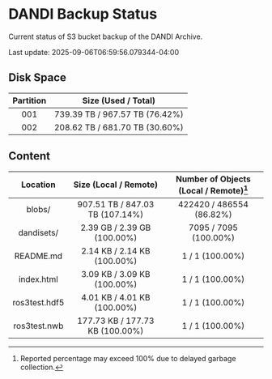 # DANDI Backup Status

Current status of S3 bucket backup of the DANDI Archive.

Last update: 2025-09-06T06:59:56.079344-04:00

## Disk Space

| Partition | Size (Used / Total)            |
| :---: | :----------------------------: |
| 001   | 739.39 TB / 967.57 TB (76.42%) |
| 002   | 208.62 TB / 681.70 TB (30.60%) |



## Content

| Location             | Size (Local / Remote)                    | Number of Objects (Local / Remote)[^1]   |
| :------------------: | :--------------------------------------: | :--------------------------------------: |
| blobs/               | 907.51 TB / 847.03 TB (107.14%)          | 422420 / 486554 (86.82%)                 |
| dandisets/           | 2.39 GB / 2.39 GB (100.00%)              | 7095 / 7095 (100.00%)                    |
| README.md            | 2.14 KB / 2.14 KB (100.00%)              | 1 / 1 (100.00%)                          |
| index.html           | 3.09 KB / 3.09 KB (100.00%)              | 1 / 1 (100.00%)                          |
| ros3test.hdf5        | 4.01 KB / 4.01 KB (100.00%)              | 1 / 1 (100.00%)                          |
| ros3test.nwb         | 177.73 KB / 177.73 KB (100.00%)          | 1 / 1 (100.00%)                          |

[^1]: Reported percentage may exceed 100% due to delayed garbage collection.